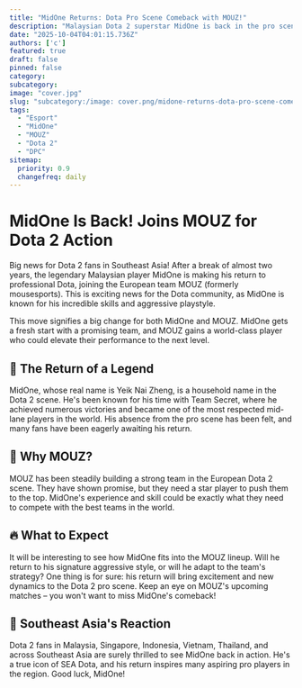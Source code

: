 ```yaml
---
title: "MidOne Returns: Dota Pro Scene Comeback with MOUZ!"
description: "Malaysian Dota 2 superstar MidOne is back in the pro scene after almost two years, joining MOUZ!"
date: "2025-10-04T04:01:15.736Z"
authors: ['c']
featured: true
draft: false
pinned: false
category:
subcategory:
image: "cover.jpg"
slug: "subcategory:/image: cover.png/midone-returns-dota-pro-scene-comeback-with-mouz"
tags:
  - "Esport"
  - "MidOne"
  - "MOUZ"
  - "Dota 2"
  - "DPC"
sitemap:
  priority: 0.9
  changefreq: daily
---
```


# MidOne Is Back! Joins MOUZ for Dota 2 Action

Big news for Dota 2 fans in Southeast Asia! After a break of almost two years, the legendary Malaysian player MidOne is making his return to professional Dota, joining the European team MOUZ (formerly mousesports). This is exciting news for the Dota community, as MidOne is known for his incredible skills and aggressive playstyle.

This move signifies a big change for both MidOne and MOUZ. MidOne gets a fresh start with a promising team, and MOUZ gains a world-class player who could elevate their performance to the next level.

## 🚀 The Return of a Legend

MidOne, whose real name is Yeik Nai Zheng, is a household name in the Dota 2 scene. He's been known for his time with Team Secret, where he achieved numerous victories and became one of the most respected mid-lane players in the world. His absence from the pro scene has been felt, and many fans have been eagerly awaiting his return.

## 🤝 Why MOUZ?

MOUZ has been steadily building a strong team in the European Dota 2 scene. They have shown promise, but they need a star player to push them to the top. MidOne's experience and skill could be exactly what they need to compete with the best teams in the world.

## 🔥 What to Expect

It will be interesting to see how MidOne fits into the MOUZ lineup. Will he return to his signature aggressive style, or will he adapt to the team's strategy? One thing is for sure: his return will bring excitement and new dynamics to the Dota 2 pro scene. Keep an eye on MOUZ's upcoming matches – you won't want to miss MidOne's comeback!

## 🤔 Southeast Asia's Reaction

Dota 2 fans in Malaysia, Singapore, Indonesia, Vietnam, Thailand, and across Southeast Asia are surely thrilled to see MidOne back in action. He's a true icon of SEA Dota, and his return inspires many aspiring pro players in the region. Good luck, MidOne!